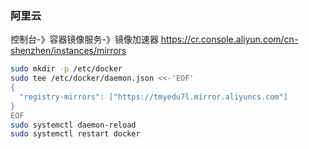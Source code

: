 
### 阿里云
控制台-》容器镜像服务-》镜像加速器
https://cr.console.aliyun.com/cn-shenzhen/instances/mirrors
```sh
sudo mkdir -p /etc/docker
sudo tee /etc/docker/daemon.json <<-'EOF'
{
  "registry-mirrors": ["https://tmyedu7l.mirror.aliyuncs.com"]
}
EOF
sudo systemctl daemon-reload
sudo systemctl restart docker
```
